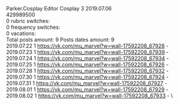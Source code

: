 Parker.Cosplay	Editor Cosplay 3 2019.07.06\
429989500\
0 rubric switches:\
0 frequency switches:\
0 vacations:\
Total posts amount: 9	Posts dates amount: 9\
2019.07.22 1 https://vk.com/mu_marvel?w=wall-17592208_67928 - \
2019.07.23 1 https://vk.com/mu_marvel?w=wall-17592208_67939 - \
2019.07.24 1 https://vk.com/mu_marvel?w=wall-17592208_67934 - \
2019.07.25 1 https://vk.com/mu_marvel?w=wall-17592208_67926 - \
2019.07.28 1 https://vk.com/mu_marvel?w=wall-17592208_67932 - \
2019.07.30 1 https://vk.com/mu_marvel?w=wall-17592208_67924 - \
2019.07.31 1 https://vk.com/mu_marvel?w=wall-17592208_67927 - \
2019.08.01 1 https://vk.com/mu_marvel?w=wall-17592208_67929 - \
2019.08.02 1 https://vk.com/mu_marvel?w=wall-17592208_67933 - \
